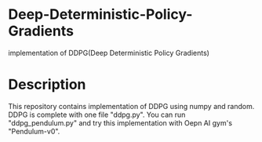 # Deep-Deterministic-Policy-Gradients
implementation of DDPG(Deep Deterministic Policy Gradients)
# Description
This repository contains implementation of DDPG using numpy and random. 
DDPG is complete with one file "ddpg.py". You can run "ddpg_pendulum.py" and try this implementation with Oepn AI gym's "Pendulum-v0".
